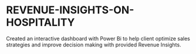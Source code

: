 # REVENUE-INSIGHTS-ON-HOSPITALITY
Created an interactive dashboard with Power Bi to help client optimize sales strategies and improve decision making with provided Revenue Insights.
